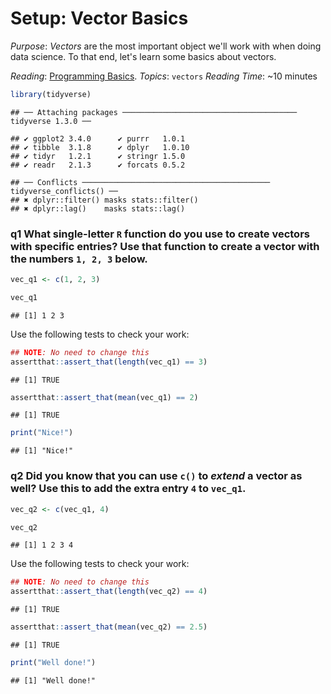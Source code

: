 
# Setup: Vector Basics

*Purpose*: *Vectors* are the most important object we'll work with when doing
data science. To that end, let's learn some basics about vectors.

*Reading*: [Programming Basics](https://rstudio.cloud/learn/primers/1.2).
*Topics*: `vectors`
*Reading Time*: ~10 minutes




```r
library(tidyverse)
```

```
## ── Attaching packages ─────────────────────────────────────── tidyverse 1.3.0 ──
```

```
## ✔ ggplot2 3.4.0      ✔ purrr   1.0.1 
## ✔ tibble  3.1.8      ✔ dplyr   1.0.10
## ✔ tidyr   1.2.1      ✔ stringr 1.5.0 
## ✔ readr   2.1.3      ✔ forcats 0.5.2
```

```
## ── Conflicts ────────────────────────────────────────── tidyverse_conflicts() ──
## ✖ dplyr::filter() masks stats::filter()
## ✖ dplyr::lag()    masks stats::lag()
```

### __q1__ What single-letter `R` function do you use to create vectors with specific entries? Use that function to create a vector with the numbers `1, 2, 3` below.


```r
vec_q1 <- c(1, 2, 3)

vec_q1
```

```
## [1] 1 2 3
```

Use the following tests to check your work:


```r
## NOTE: No need to change this
assertthat::assert_that(length(vec_q1) == 3)
```

```
## [1] TRUE
```

```r
assertthat::assert_that(mean(vec_q1) == 2)
```

```
## [1] TRUE
```

```r
print("Nice!")
```

```
## [1] "Nice!"
```

### __q2__ Did you know that you can use `c()` to *extend* a vector as well? Use this to add the extra entry `4` to `vec_q1`.


```r
vec_q2 <- c(vec_q1, 4)

vec_q2
```

```
## [1] 1 2 3 4
```

Use the following tests to check your work:


```r
## NOTE: No need to change this
assertthat::assert_that(length(vec_q2) == 4)
```

```
## [1] TRUE
```

```r
assertthat::assert_that(mean(vec_q2) == 2.5)
```

```
## [1] TRUE
```

```r
print("Well done!")
```

```
## [1] "Well done!"
```

<!-- include-exit-ticket -->
